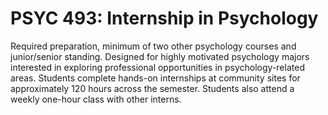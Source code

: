 # PSYC 493: Internship in Psychology

Required preparation, minimum of two other psychology courses and junior/senior standing. Designed for highly motivated psychology majors interested in exploring professional opportunities in psychology-related areas. Students complete hands-on internships at community sites for approximately 120 hours across the semester. Students also attend a weekly one-hour class with other interns.